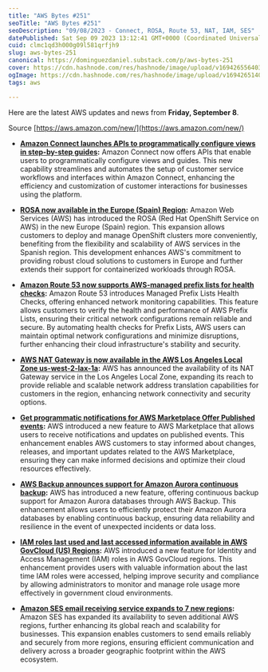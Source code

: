```yaml
---
title: "AWS Bytes #251"
seoTitle: "AWS Bytes #251"
seoDescription: "09/08/2023 - Connect, ROSA, Route 53, NAT, IAM, SES"
datePublished: Sat Sep 09 2023 13:12:41 GMT+0000 (Coordinated Universal Time)
cuid: clmc1qd3h000g09l581qrfjh9
slug: aws-bytes-251
canonical: https://dominguezdaniel.substack.com/p/aws-bytes-251
cover: https://cdn.hashnode.com/res/hashnode/image/upload/v1694265564031/ce3b567c-93d8-46bc-875e-3ef629351897.jpeg
ogImage: https://cdn.hashnode.com/res/hashnode/image/upload/v1694265140404/d7741bee-62fe-45c8-b6dd-093e364e7480.jpeg
tags: aws

---
```


Here are the latest AWS updates and news from **Friday, September 8**.

Source [https://aws.amazon.com/new/](https://aws.amazon.com/new/)

* [**Amazon Connect launches APIs to programmatically configure views in step-by-step guides**](https://aws.amazon.com/about-aws/whats-new/2023/09/amazon-connect-apis-programmatically-configure-views-guides/)**:** Amazon Connect now offers APIs that enable users to programmatically configure views and guides. This new capability streamlines and automates the setup of customer service workflows and interfaces within Amazon Connect, enhancing the efficiency and customization of customer interactions for businesses using the platform.
    
* [**ROSA now available in the Europe (Spain) Region**](https://aws.amazon.com/about-aws/whats-new/2023/09/rosa-europe-spain-region/)**:** Amazon Web Services (AWS) has introduced the ROSA (Red Hat OpenShift Service on AWS) in the new Europe (Spain) region. This expansion allows customers to deploy and manage OpenShift clusters more conveniently, benefiting from the flexibility and scalability of AWS services in the Spanish region. This development enhances AWS's commitment to providing robust cloud solutions to customers in Europe and further extends their support for containerized workloads through ROSA.
    
* [**Amazon Route 53 now supports AWS-managed prefix lists for health checks**](https://aws.amazon.com/about-aws/whats-new/2023/09/amazon-route-53-managed-prefix-lists-health-checks/)**:** Amazon Route 53 introduces Managed Prefix Lists Health Checks, offering enhanced network monitoring capabilities. This feature allows customers to verify the health and performance of AWS Prefix Lists, ensuring their critical network configurations remain reliable and secure. By automating health checks for Prefix Lists, AWS users can maintain optimal network configurations and minimize disruptions, further enhancing their cloud infrastructure's stability and security.
    
* [**AWS NAT Gateway is now available in the AWS Los Angeles Local Zone us-west-2-lax-1a**](https://aws.amazon.com/about-aws/whats-new/2023/09/aws-nat-gateway-available-los-angeles-local-zone/)**:** AWS has announced the availability of its NAT Gateway service in the Los Angeles Local Zone, expanding its reach to provide reliable and scalable network address translation capabilities for customers in the region, enhancing network connectivity and security options.
    
* [**Get programmatic notifications for AWS Marketplace Offer Published events**](https://aws.amazon.com/about-aws/whats-new/2023/09/aws-marketplace-published-events-notifications/)**:** AWS introduced a new feature to AWS Marketplace that allows users to receive notifications and updates on published events. This enhancement enables AWS customers to stay informed about changes, releases, and important updates related to the AWS Marketplace, ensuring they can make informed decisions and optimize their cloud resources effectively.
    
* [**AWS Backup announces support for Amazon Aurora continuous backup**](https://aws.amazon.com/about-aws/whats-new/2023/09/aws-backup-amazon-aurora-continuous-backup/)**:** AWS has introduced a new feature, offering continuous backup support for Amazon Aurora databases through AWS Backup. This enhancement allows users to efficiently protect their Amazon Aurora databases by enabling continuous backup, ensuring data reliability and resilience in the event of unexpected incidents or data loss.
    
* [**IAM roles last used and last accessed information available in AWS GovCloud (US) Regions**](https://aws.amazon.com/about-aws/whats-new/2023/09/iam-roles-last-used-accessed-information-aws-govcloud-regions/)**:** AWS introduced a new feature for Identity and Access Management (IAM) roles in AWS GovCloud regions. This enhancement provides users with valuable information about the last time IAM roles were accessed, helping improve security and compliance by allowing administrators to monitor and manage role usage more effectively in government cloud environments.
    
* [**Amazon SES email receiving service expands to 7 new regions**](https://aws.amazon.com/about-aws/whats-new/2023/09/amazon-ses-email-service-7-regions/)**:** Amazon SES has expanded its availability to seven additional AWS regions, further enhancing its global reach and scalability for businesses. This expansion enables customers to send emails reliably and securely from more regions, ensuring efficient communication and delivery across a broader geographic footprint within the AWS ecosystem.